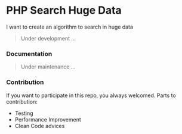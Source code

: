 # PHP Search Huge Data
I want to create an algorithm to search in huge data
> Under development ...

### Documentation
> Under maintenance ...

### Contribution
If you want to participate in this repo, you always welcomed.
Parts to contribution:
* Testing
* Performance Improvement
* Clean Code advices
